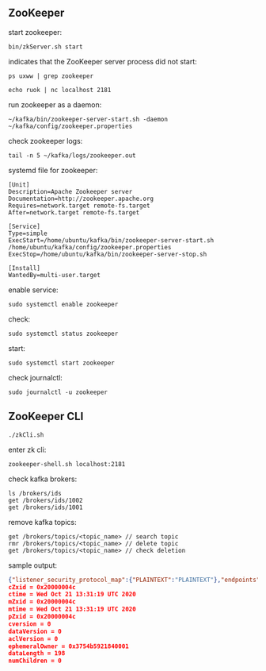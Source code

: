 ## ZooKeeper

start zookeeper:
```
bin/zkServer.sh start
```
indicates that the ZooKeeper server process did not start:
```
ps uxww | grep zookeeper
```
```
echo ruok | nc localhost 2181
```
run zookeeper as a daemon:
```
~/kafka/bin/zookeeper-server-start.sh -daemon ~/kafka/config/zookeeper.properties
```
check zookeeper logs:
```
tail -n 5 ~/kafka/logs/zookeeper.out
```
systemd file for zookeeper:
```
[Unit]
Description=Apache Zookeeper server
Documentation=http://zookeeper.apache.org
Requires=network.target remote-fs.target
After=network.target remote-fs.target

[Service]
Type=simple
ExecStart=/home/ubuntu/kafka/bin/zookeeper-server-start.sh /home/ubuntu/kafka/config/zookeeper.properties
ExecStop=/home/ubuntu/kafka/bin/zookeeper-server-stop.sh

[Install]
WantedBy=multi-user.target
```
enable service:
```
sudo systemctl enable zookeeper
```
check:
```
sudo systemctl status zookeeper
```
start:
```
sudo systemctl start zookeeper
```
check journalctl:
```
sudo journalctl -u zookeeper
```
## ZooKeeper CLI
```
./zkCli.sh
```

enter zk cli:
```
zookeeper-shell.sh localhost:2181
```

check kafka brokers:
```
ls /brokers/ids
get /brokers/ids/1002
get /brokers/ids/1001
```
remove kafka topics:
```
get /brokers/topics/<topic_name> // search topic
rmr /brokers/topics/<topic_name> // delete topic
get /brokers/topics/<topic_name> // check deletion
```

sample output:
```json
{"listener_security_protocol_map":{"PLAINTEXT":"PLAINTEXT"},"endpoints":["PLAINTEXT://185.86.144.172:6667"],"jmx_port":-1,"host":"185.86.144.172","timestamp":"1603287079138","port":6667,"version":4}
cZxid = 0x20000004c
ctime = Wed Oct 21 13:31:19 UTC 2020
mZxid = 0x20000004c
mtime = Wed Oct 21 13:31:19 UTC 2020
pZxid = 0x20000004c
cversion = 0
dataVersion = 0
aclVersion = 0
ephemeralOwner = 0x3754b5921840001
dataLength = 198
numChildren = 0
```
